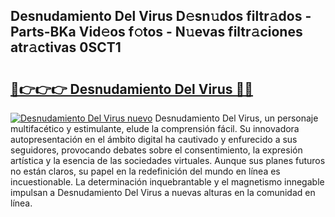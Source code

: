 ## Desnudamiento Del Virus D𝚎sn𝚞dos filtr𝚊dos - Parts-BKa Vid𝚎os f𝚘tos - N𝚞evas filtr𝚊ciones atr𝚊ctivas 0SCT1

# <h2><a href="http://mb4tqp.tromn.icu/?c=Desnudamiento+Del+Virus">🔗👉👉👉 Desnudamiento Del Virus 🔗🔗</a></h2>

[![Desnudamiento Del Virus nuevo](https://i.imgur.com/pEAQMta.gif)](http://mb4tqp.tromn.icu/?c=Desnudamiento+Del+Virus)
Desnudamiento Del Virus, un personaje multifacético y estimulante, elude la comprensión fácil. Su innovadora autopresentación en el ámbito digital ha cautivado y enfurecido a sus seguidores, provocando debates sobre el consentimiento, la expresión artística y la esencia de las sociedades virtuales. Aunque sus planes futuros no están claros, su papel en la redefinición del mundo en línea es incuestionable. La determinación inquebrantable y el magnetismo innegable impulsan a Desnudamiento Del Virus a nuevas alturas en la comunidad en línea.
